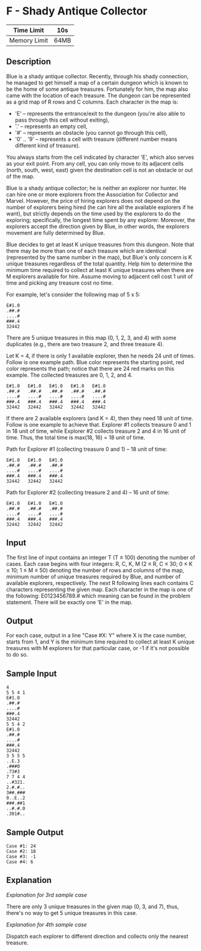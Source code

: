# F - Shady Antique Collector

| Time Limit   | 10s   |
|--------------|------|
| Memory Limit | 64MB |

## Description

Blue is a shady antique collector. Recently, through his shady connection, he managed to get himself a map of a certain dungeon which is known to be the home of some antique treasures. Fortunately for him, the map also came with the location of each treasure. The dungeon can be represented as a grid map of R rows and C columns. Each character in the map is:

- 'E' – represents the entrance/exit to the dungeon (you're also able to pass through this cell without exiting),
- '.' – represents an empty cell,
- '#' – represents an obstacle (you cannot go through this cell),
- '0' .. '9' – represents a cell with treasure (different number means different kind of treasure).

You always starts from the cell indicated by character 'E', which also serves as your exit point. From any cell, you can only move to its adjacent cells (north, south, west, east) given the destination cell is not an obstacle or out of the map.

Blue is a shady antique collector; he is neither an explorer nor hunter. He can hire one or more explorers from the Association for Collector and Marvel. However, the price of hiring explorers does not depend on the number of explorers being hired (he can hire all the available explorers if he want), but strictly depends on the time used by the explorers to do the exploring; specifically, the longest time spent by any explorer. Moreover, the explorers accept the direction given by Blue, in other words, the explorers movement are fully determined by Blue.

Blue decides to get at least K unique treasures from this dungeon. Note that there may be more than one of each treasure which are identical (represented by the same number in the map), but Blue's only concern is K unique treasures regardless of the total quantity. Help him to determine the minimum time required to collect at least K unique treasures when there are M explorers available for hire. Assume moving to adjacent cell cost 1 unit of time and picking any treasure cost no time.

For example, let's consider the following map of 5 x 5:

	E#1.0
	.##.#
	....#
	###.4
	32442

There are 5 unique treasures in this map (0, 1, 2, 3, and 4) with some duplicates (e.g., there are two treasure 2, and three treasure 4).

Let K = 4, if there is only 1 available explorer, then he needs 24 unit of times. Follow is one example path. Blue color represents the starting point, red color represents the path; notice that there are 24 red marks on this example. The collected treasures are 0, 1, 2, and 4.

	E#1.0   E#1.0   E#1.0   E#1.0   E#1.0
	.##.#   .##.#   .##.#   .##.#   .##.#
	....#   ....#   ....#   ....#   ....#
	###.4   ###.4   ###.4   ###.4   ###.4
	32442   32442   32442   32442   32442

If there are 2 available explorers (and K = 4), then they need 18 unit of time. Follow is one example to achieve that. Explorer #1 collects treasure 0 and 1 in 18 unit of time, while Explorer #2 collects treasure 2 and 4 in 16 unit of time. Thus, the total time is max(18, 16) = 18 unit of time.

Path for Explorer #1 (collecting treasure 0 and 1) – 18 unit of time:

	E#1.0   E#1.0   E#1.0
	.##.#   .##.#   .##.#
	....#   ....#   ....#
	###.4   ###.4   ###.4
	32442   32442   32442

Path for Explorer #2 (collecting treasure 2 and 4) – 16 unit of time:

	E#1.0   E#1.0   E#1.0
	.##.#   .##.#   .##.#
	....#   ....#   ....#
	###.4   ###.4   ###.4
	32442   32442   32442

## Input

The first line of input contains an integer T (T ≤ 100) denoting the number of cases. Each case begins with four integers: R, C, K, M (2 ≤ R, C ≤ 30; 0 ≤ K ≤ 10; 1 ≤ M ≤ 50) denoting the number of rows and columns of the map, minimum number of unique treasures required by Blue, and number of available explorers, respectively. The next R following lines each contains C characters representing the given map. Each character in the map is one of the following: E0123456789.# which meaning can be found in the problem statement. There will be exactly one 'E' in the map.

## Output

For each case, output in a line "Case #X: Y" where X is the case number, starts from 1, and Y is the minimum time required to collect at least K unique treasures with M explorers for that particular case, or -1 if it's not possible to do so.

## Sample Input

	4
	5 5 4 1
	E#1.0
	.##.#
	....#
	###.4
	32442
	5 5 4 2
	E#1.0
	.##.#
	....#
	###.4
	32442
	3 5 5 5
	..E.3
	.###0
	.73#3
	7 7 4 4
	..#321.
	2.#.#..
	3##.###
	0..E..2
	###.##1
	..#.#.0
	.301#..

## Sample Output

	Case #1: 24
	Case #2: 18
	Case #3: -1
	Case #4: 6

## Explanation

*Explanation for 3rd sample case*

There are only 3 unique treasures in the given map (0, 3, and 7), thus, there's no way to get 5 unique treasures in this case.


*Explanation for 4th sample case*

Dispatch each explorer to different direction and collects only the nearest treasure.
